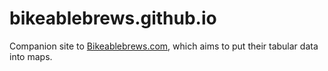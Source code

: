 bikeablebrews.github.io
=======================

Companion site to [Bikeablebrews.com](http://bikeablebrews.com), which aims to put their tabular data into maps.